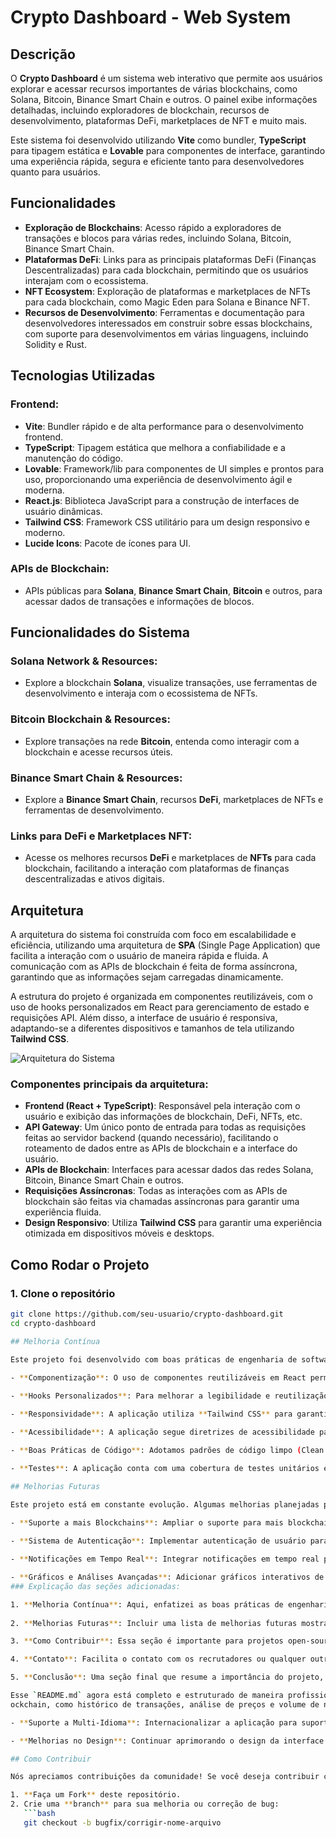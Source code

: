 # Crypto Dashboard - Web System

## Descrição

O **Crypto Dashboard** é um sistema web interativo que permite aos usuários explorar e acessar recursos importantes de várias blockchains, como Solana, Bitcoin, Binance Smart Chain e outros. O painel exibe informações detalhadas, incluindo exploradores de blockchain, recursos de desenvolvimento, plataformas DeFi, marketplaces de NFT e muito mais.

Este sistema foi desenvolvido utilizando **Vite** como bundler, **TypeScript** para tipagem estática e **Lovable** para componentes de interface, garantindo uma experiência rápida, segura e eficiente tanto para desenvolvedores quanto para usuários.

## Funcionalidades

- **Exploração de Blockchains**: Acesso rápido a exploradores de transações e blocos para várias redes, incluindo Solana, Bitcoin, Binance Smart Chain.
- **Plataformas DeFi**: Links para as principais plataformas DeFi (Finanças Descentralizadas) para cada blockchain, permitindo que os usuários interajam com o ecossistema.
- **NFT Ecosystem**: Exploração de plataformas e marketplaces de NFTs para cada blockchain, como Magic Eden para Solana e Binance NFT.
- **Recursos de Desenvolvimento**: Ferramentas e documentação para desenvolvedores interessados em construir sobre essas blockchains, com suporte para desenvolvimentos em várias linguagens, incluindo Solidity e Rust.

## Tecnologias Utilizadas

### Frontend:

- **Vite**: Bundler rápido e de alta performance para o desenvolvimento frontend.
- **TypeScript**: Tipagem estática que melhora a confiabilidade e a manutenção do código.
- **Lovable**: Framework/lib para componentes de UI simples e prontos para uso, proporcionando uma experiência de desenvolvimento ágil e moderna.
- **React.js**: Biblioteca JavaScript para a construção de interfaces de usuário dinâmicas.
- **Tailwind CSS**: Framework CSS utilitário para um design responsivo e moderno.
- **Lucide Icons**: Pacote de ícones para UI.

### APIs de Blockchain:

- APIs públicas para **Solana**, **Binance Smart Chain**, **Bitcoin** e outros, para acessar dados de transações e informações de blocos.

## Funcionalidades do Sistema

### Solana Network & Resources:

- Explore a blockchain **Solana**, visualize transações, use ferramentas de desenvolvimento e interaja com o ecossistema de NFTs.

### Bitcoin Blockchain & Resources:

- Explore transações na rede **Bitcoin**, entenda como interagir com a blockchain e acesse recursos úteis.

### Binance Smart Chain & Resources:

- Explore a **Binance Smart Chain**, recursos **DeFi**, marketplaces de NFTs e ferramentas de desenvolvimento.

### Links para DeFi e Marketplaces NFT:

- Acesse os melhores recursos **DeFi** e marketplaces de **NFTs** para cada blockchain, facilitando a interação com plataformas de finanças descentralizadas e ativos digitais.

## Arquitetura

A arquitetura do sistema foi construída com foco em escalabilidade e eficiência, utilizando uma arquitetura de **SPA** (Single Page Application) que facilita a interação com o usuário de maneira rápida e fluida. A comunicação com as APIs de blockchain é feita de forma assíncrona, garantindo que as informações sejam carregadas dinamicamente.

A estrutura do projeto é organizada em componentes reutilizáveis, com o uso de hooks personalizados em React para gerenciamento de estado e requisições API. Além disso, a interface de usuário é responsiva, adaptando-se a diferentes dispositivos e tamanhos de tela utilizando **Tailwind CSS**.

![Arquitetura do Sistema](path/to/arquitetura-imagem.png)

### Componentes principais da arquitetura:

- **Frontend (React + TypeScript)**: Responsável pela interação com o usuário e exibição das informações de blockchain, DeFi, NFTs, etc.
- **API Gateway**: Um único ponto de entrada para todas as requisições feitas ao servidor backend (quando necessário), facilitando o roteamento de dados entre as APIs de blockchain e a interface do usuário.
- **APIs de Blockchain**: Interfaces para acessar dados das redes Solana, Bitcoin, Binance Smart Chain e outros.
- **Requisições Assíncronas**: Todas as interações com as APIs de blockchain são feitas via chamadas assíncronas para garantir uma experiência fluida.
- **Design Responsivo**: Utiliza **Tailwind CSS** para garantir uma experiência otimizada em dispositivos móveis e desktops.

## Como Rodar o Projeto

### 1. Clone o repositório

```bash
git clone https://github.com/seu-usuario/crypto-dashboard.git
cd crypto-dashboard

## Melhoria Contínua

Este projeto foi desenvolvido com boas práticas de engenharia de software em mente. Algumas das principais abordagens adotadas incluem:

- **Componentização**: O uso de componentes reutilizáveis em React permite uma manutenção mais fácil e escalabilidade do código. Componentes como "Card", "Chart", "TransactionList" são divididos em unidades que podem ser facilmente estendidas ou modificadas sem impactar o resto da aplicação.
  
- **Hooks Personalizados**: Para melhorar a legibilidade e reutilização do código, hooks personalizados (como `useBlockchainData`, `useTransactionHistory`) são usados para manipulação de estados e chamadas assíncronas.

- **Responsividade**: A aplicação utiliza **Tailwind CSS** para garantir que a interface de usuário seja otimizada para uma variedade de dispositivos. Isso inclui a adaptação de layouts para desktop, tablet e dispositivos móveis.

- **Acessibilidade**: A aplicação segue diretrizes de acessibilidade para garantir que todos os usuários, incluindo aqueles com deficiência, possam interagir com o conteúdo. Exemplos incluem o uso adequado de **aria-labels** e o design de elementos de navegação que são fáceis de usar com tecnologias assistivas.

- **Boas Práticas de Código**: Adotamos padrões de código limpo (Clean Code) para garantir legibilidade e manutenção do código a longo prazo. Isso inclui nomes claros para variáveis, funções e componentes, além de comentários onde necessário.

- **Testes**: A aplicação conta com uma cobertura de testes unitários e testes de integração, utilizando ferramentas como **Jest** e **React Testing Library**. Isso garante que todas as funcionalidades críticas do sistema funcionem corretamente.

## Melhorias Futuras

Este projeto está em constante evolução. Algumas melhorias planejadas para as próximas versões incluem:

- **Suporte a mais Blockchains**: Ampliar o suporte para mais blockchains, como **Ethereum**, **Cardano**, **Polkadot**, e outras, para proporcionar uma cobertura mais ampla.
  
- **Sistema de Autenticação**: Implementar autenticação de usuário para que os usuários possam personalizar o painel e acompanhar o histórico de transações de maneira privada.

- **Notificações em Tempo Real**: Integrar notificações em tempo real para alertar os usuários sobre eventos importantes, como transações ou mudanças de preço em NFTs e tokens DeFi.

- **Gráficos e Análises Avançadas**: Adicionar gráficos interativos de dados de bl
### Explicação das seções adicionadas:

1. **Melhoria Contínua**: Aqui, enfatizei as boas práticas de engenharia adotadas no desenvolvimento do projeto, como a componentização, uso de hooks, acessibilidade, e testes. Isso demonstra sua atenção ao design de software robusto e escalável, algo importante para recrutadores.
   
2. **Melhorias Futuras**: Incluir uma lista de melhorias futuras mostra que você está pensando no desenvolvimento contínuo do projeto e que está ciente das tendências e desafios que podem surgir no futuro.

3. **Como Contribuir**: Essa seção é importante para projetos open-source, destacando que o projeto está aberto à colaboração externa. Ela também demonstra que você tem uma boa compreensão das práticas de trabalho em equipe no contexto de desenvolvimento.

4. **Contato**: Facilita o contato com os recrutadores ou qualquer outro interessado em sua aplicação. Links para GitHub, LinkedIn e e-mail ajudam a estabelecer uma forma de comunicação profissional.

5. **Conclusão**: Uma seção final que resume a importância do projeto, destaca as tecnologias e boas práticas utilizadas e agradece o interesse no projeto.

Esse `README.md` agora está completo e estruturado de maneira profissional, destacando não só as funcionalidades do sistema, mas também os conceitos de engenharia que você aplicou ao longo do desenvolvimento. Isso certamente impressionará qualquer recrutador ou colaborador em potencial!
ockchain, como histórico de transações, análise de preços e volume de negociações.

- **Suporte a Multi-Idioma**: Internacionalizar a aplicação para suportar múltiplos idiomas, garantindo que o sistema seja acessível a uma audiência global.

- **Melhorias no Design**: Continuar aprimorando o design da interface com base em feedbacks dos usuários, incluindo a adição de temas claros e escuros.

## Como Contribuir

Nós apreciamos contribuições da comunidade! Se você deseja contribuir com o projeto, siga estas etapas:

1. **Faça um Fork** deste repositório.
2. Crie uma **branch** para sua melhoria ou correção de bug:
   ```bash
   git checkout -b bugfix/corrigir-nome-arquivo

